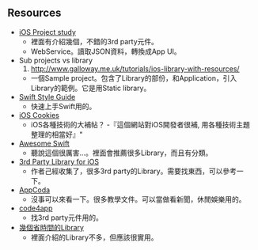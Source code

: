 
## Resources
- [iOS Project study](https://www.raywenderlich.com/55384/ios-7-best-practices-part-1)
  - 裡面有介紹幾個，不錯的3rd party元件。
  - WebService。讀取JSON資料，轉換成App UI。
- Sub projects vs library
  1. http://www.galloway.me.uk/tutorials/ios-library-with-resources/
    - 一個Sample project。包含了Library的部份，和Application，引入Library的範例。它是用Static library。
- [Swift Style Guide](https://github.com/raywenderlich/swift-style-guide)
  - 快速上手Swift用的。
- [iOS Cookies](http://www.ioscookies.com)
  - iOS各種技術的大補帖？
  -『這個網站對iOS開發者很補, 用各種技術主題整理的相當好』"
- [Awesome Swift](https://github.com/matteocrippa/awesome-swift)
  - 聽說這個很厲害…。裡面會推薦很多Library，而且有分類。
- [3rd Party Library for iOS](https://github.com/iOSBeginner/3rd-Party-Library-for-iOS#ui-design)
  - 作者己經收集了，很多3rd party的Library。需要找東西，可以參考一下。
- [AppCoda](http://www.appcoda.com)  
  - 沒事可以來看一下。很多教學文件。可以當做看新聞，休閒娛樂用的。
- [code4app](http://www.code4app.net/index.html)
  - 找3rd party元件用的。
- [幾個省時間的Library](https://ios.james.ooo/9-time-saving-ios-7-libraries-43e943e6627#.vofrhpsv1)
  - 裡面介紹的Library不多，但應該很實用。
